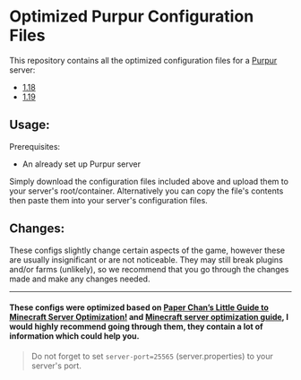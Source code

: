 # Optimized Purpur Configuration Files
This repository contains all the optimized configuration files for a [Purpur](https://purpurmc.org) server:

+ [1.18](https://github.com/Mocab/Optimized-Minecraft-server-configurations/blob/main/1.18/README.md)
+ [1.19](https://github.com/Mocab/Optimized-Minecraft-server-configurations/blob/main/1.19/README.md)

## Usage:
Prerequisites:
+ An already set up Purpur server

Simply download the configuration files included above and upload them to your server's root/container. Alternatively you can copy the file's contents then paste them into your server's configuration files.

## Changes:
These configs slightly change certain aspects of the game, however these are usually insignificant or are not noticeable. They may still break plugins and/or farms (unlikely), so we recommend that you go through the changes made and make any changes needed.

----------------------------------------------------------------------

#### These configs were optimized based on [Paper Chan’s Little Guide to Minecraft Server Optimization!](https://eternity.community/index.php/paper-optimization/) and [Minecraft server optimization guide](https://github.com/YouHaveTrouble/minecraft-optimization), I would highly recommend going through them, they contain a lot of information which could help you.

> Do not forget to set `server-port=25565` (server.properties) to your server's port.
